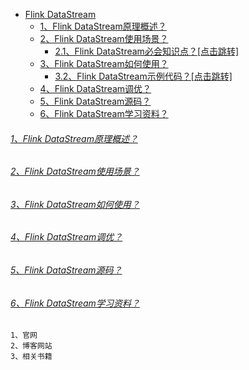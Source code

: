 * [Flink DataStream]()
    - [1、Flink DataStream原理概述？]()
    - [2、Flink DataStream使用场景？]()
        - [2.1、Flink DataStream必会知识点？[点击跳转]](../../../../../bigdata-project/src/main/doc/flinkstreaming.md)
    - [3、Flink DataStream如何使用？]()
        - [3.2、Flink DataStream示例代码？[点击跳转]](../../scala/com/libin/data/flink/streaming)
    - [4、Flink DataStream调优？]()
    - [5、Flink DataStream源码？]()
    - [6、Flink DataStream学习资料？]()

###### [1、Flink DataStream原理概述？]()

###### [2、Flink DataStream使用场景？]()

###### [3、Flink DataStream如何使用？]()

###### [4、Flink DataStream调优？]()

###### [5、Flink DataStream源码？]()

###### [6、Flink DataStream学习资料？]()
    1、官网
    2、博客网站
    3、相关书籍
